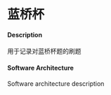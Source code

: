 # 蓝桥杯

#### Description
用于记录对蓝桥杯题的刷题

#### Software Architecture
Software architecture description

#